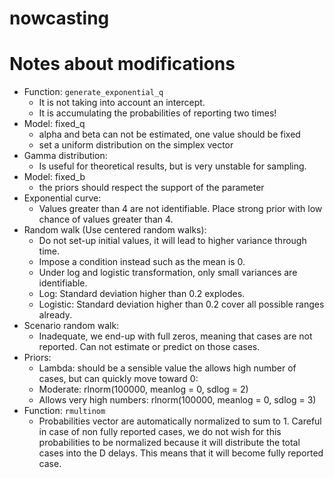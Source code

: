 # nowcasting


# Notes about modifications


- Function: `generate_exponential_q`
    * It is not taking into account an intercept.
    * It is accumulating the probabilities of reporting two times!
- Model: fixed_q
    * alpha and beta can not be estimated, one value should be fixed
    * set a uniform distribution on the simplex vector
- Gamma distribution:
    * Is useful for theoretical results, but is very unstable for sampling.
- Model: fixed_b
    * the priors should respect the support of the parameter
- Exponential curve:
    * Values greater than 4 are not identifiable. Place strong prior with low chance
      of values greater than 4.
- Random walk (Use centered random walks):
    * Do not set-up initial values, it will lead to higher variance through time.
    * Impose a condition instead such as the mean is 0.
    * Under log and logistic transformation, only small variances are identifiable.
    * Log: Standard deviation higher than 0.2 explodes.
    * Logistic: Standard deviation higher than 0.2 cover all possible ranges already.
- Scenario random walk:
    * Inadequate, we end-up with full zeros, meaning that cases are not reported. Can
      not estimate or predict on those cases.
- Priors:
    * Lambda: should be a sensible value the allows high number of cases, but can
    quickly move toward 0:
    * Moderate: rlnorm(100000, meanlog = 0, sdlog = 2)
    * Allows very high numbers: rlnorm(100000, meanlog = 0, sdlog = 3)
- Function: `rmultinom`
    * Probabilities vector are automatically normalized to sum to 1. Careful in case
      of non fully reported cases, we do not wish for this probabilities to be
    normalized because it will distribute the total cases into the D delays. This
    means that it will become fully reported case.
